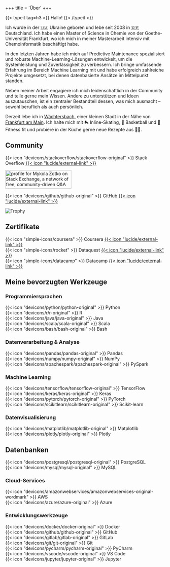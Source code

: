 +++
title = 'Über'
+++

{{< typeit tag=h3 >}} Hallo! {{< /typeit >}}

Ich wurde in der :ukraine: Ukraine geboren und lebe seit 2008 in :de:
Deutschland. Ich habe einen Master of Science in Chemie von der
Goethe-Universität Frankfurt, wo ich mich in meiner Masterarbeit intensiv mit
Chemoinformatik beschäftigt habe.

In den letzten Jahren habe ich mich auf Predictive Maintenance spezialisiert und
robuste Machine-Learning-Lösungen entwickelt, um die Systemleistung und
Zuverlässigkeit zu verbessern. Ich bringe umfassende Erfahrung im Bereich
Machine Learning mit und habe erfolgreich zahlreiche Projekte umgesetzt, bei
denen datenbasierte Ansätze im Mittelpunkt standen.

Neben meiner Arbeit engagiere ich mich leidenschaftlich in der Community und
teile gerne mein Wissen. Andere zu unterstützen und Ideen auszutauschen, ist ein
zentraler Bestandteil dessen, was mich ausmacht – sowohl beruflich als auch
persönlich.

Derzeit lebe ich in
[Wächtersbach](https://maps.google.com/maps?q=Wächtersbach,Germany), einer
kleinen Stadt in der Nähe von
[Frankfurt am Main](https://maps.google.com/maps?q=Fankfurt,Germany). Ich halte
mich mit :roller_skate: Inline-Skating, :basketball: Basketball und :muscle:
Fitness fit und probiere in der Küche gerne neue Rezepte aus :man_cook:.

## Community

{{< icon "devicons/stackoverflow/stackoverflow-original" >}} Stack Overflow
[{{< icon "lucide/external-link" >}}](https://stackoverflow.com/users/8973620/mykola-zotko)

<!-- markdownlint-disable MD033 MD013 -->

<a href="https://stackexchange.com/users/12298896"><img src="https://stackexchange.com/users/flair/12298896.png" width="208" height="58" alt="profile for Mykola Zotko on Stack Exchange, a network of free, community-driven Q&amp;A sites" title="profile for Mykola Zotko on Stack Exchange, a network of free, community-driven Q&amp;A sites"></a>

<!-- markdownlint-enable MD033 MD013 -->

{{< icon "devicons/github/github-original" >}} GitHub
[{{< icon "lucide/external-link" >}}](https://github.com/zotko)

![Trophy](https://github-profile-trophy.vercel.app/?username=zotko)

## Zertifikate

{{< icon "simple-icons/coursera" >}} Coursera
[{{< icon "lucide/external-link" >}}](https://www.coursera.org/user/0962004575c9e526d52242f3b7bdc401)  
{{< icon "simple-icons/rocket" >}}
Dataquest
[{{< icon "lucide/external-link" >}}](https://app.dataquest.io/profile/mzotko)  
{{< icon "simple-icons/datacamp" >}} Datacamp
[{{< icon "lucide/external-link" >}}](https://www.datacamp.com/portfolio/mzotko)

## Meine bevorzugten Werkzeuge

### Programmiersprachen

{{< icon "devicons/python/python-original" >}} Python  
{{< icon "devicons/r/r-original" >}} R  
{{< icon "devicons/java/java-original" >}} Java  
{{< icon "devicons/scala/scala-original" >}} Scala  
{{< icon "devicons/bash/bash-original" >}} Bash

### Datenverarbeitung & Analyse

{{< icon "devicons/pandas/pandas-original" >}} Pandas  
{{< icon "devicons/numpy/numpy-original" >}} NumPy  
{{< icon "devicons/apachespark/apachespark-original" >}} PySpark

### Machine Learning

{{< icon "devicons/tensorflow/tensorflow-original" >}} TensorFlow  
{{< icon "devicons/keras/keras-original" >}} Keras  
{{< icon "devicons/pytorch/pytorch-original" >}} PyTorch  
{{< icon "devicons/scikitlearn/scikitlearn-original" >}} Scikit-learn

### Datenvisualisierung

{{< icon "devicons/matplotlib/matplotlib-original" >}} Matplotlib  
{{< icon "devicons/plotly/plotly-original" >}} Plotly

## Datenbanken

{{< icon "devicons/postgresql/postgresql-original" >}} PostgreSQL  
{{< icon "devicons/mysql/mysql-original" >}} MySQL

### Cloud-Services

{{< icon "devicons/amazonwebservices/amazonwebservices-original-wordmark" >}}
AWS  
{{< icon "devicons/azure/azure-original" >}} Azure

### Entwicklungswerkzeuge

{{< icon "devicons/docker/docker-original" >}} Docker  
{{< icon "devicons/github/github-original" >}} GitHub  
{{< icon "devicons/gitlab/gitlab-original" >}} GitLab  
{{< icon "devicons/git/git-original" >}} Git  
{{< icon "devicons/pycharm/pycharm-original" >}} PyCharm  
{{< icon "devicons/vscode/vscode-original" >}} VS Code  
{{< icon "devicons/jupyter/jupyter-original" >}} Jupyter

